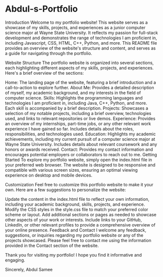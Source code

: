 # Abdul-s-Portfolio

Introduction
Welcome to my portfolio website! This website serves as a showcase of my skills, projects, and experiences as a junior computer science major at Wayne State University. It reflects my passion for full-stack development and demonstrates the range of technologies I am proficient in, including Javascript, CSS, HTML, C++, Python, and more. This README file provides an overview of the website's structure and content, and serves as a guide for navigating through the portfolio.

Website Structure
The portfolio website is organized into several sections, each highlighting different aspects of my skills, projects, and experiences. Here's a brief overview of the sections:

Home: The landing page of the website, featuring a brief introduction and a call-to-action to explore further.
About Me: Provides a detailed description of myself, my academic background, and my interests in the field of computer science.
Skills: Highlights the programming languages and technologies I am proficient in, including Java, C++, Python, and more. Each skill is accompanied by a brief description.
Projects: Showcases a selection of my notable projects, including a brief overview, technologies used, and links to relevant repositories or live demos.
Experience: Provides an overview of my internships, part-time jobs, or any other relevant work experience I have gained so far. Includes details about the roles, responsibilities, and technologies used.
Education: Highlights my academic achievements, including my current pursuit of a computer science major at Wayne State University. Includes details about relevant coursework and any honors or awards received.
Contact: Provides my contact information and encourages potential employers or collaborators to reach out to me.
Getting Started
To explore my portfolio website, simply open the index.html file in your preferred web browser. The website is designed to be responsive and compatible with various screen sizes, ensuring an optimal viewing experience on desktop and mobile devices.

Customization
Feel free to customize this portfolio website to make it your own. Here are a few suggestions to personalize the website:

Update the content in the index.html file to reflect your own information, including your academic background, skills, projects, and experience.
Modify the CSS styles in the style.css file to match your preferred color scheme or layout.
Add additional sections or pages as needed to showcase other aspects of your work or interests.
Include links to your GitHub, LinkedIn, or other relevant profiles to provide a comprehensive overview of your online presence.
Feedback and Contact
I welcome any feedback, suggestions, or inquiries regarding my portfolio website or any of the projects showcased. Please feel free to contact me using the information provided in the Contact section of the website.

Thank you for visiting my portfolio! I hope you find it informative and engaging.

Sincerely,
Abdul Samee
